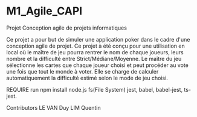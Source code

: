 # M1_Agile_CAPI
Projet Conception agile de projets informatiques

Ce projet a pour but de simuler une application poker dans le cadre d'une conception agile de projet.
Ce projet à été conçu pour une utilisation en local où le maître de jeu pourra rentrer le nom de chaque joueurs, leurs nombre et la difficulté entre Strict/Médiane/Moyenne.
Le maître du jeu sélectionne les cartes que chaque joueur choisi et peut procéder au vote une fois que tout le monde à voter. Elle se charge de calculer automatiquement la difficulté estimé selon le mode de jeu choisi.

REQUIRE
    run npm install
    node.js
    fs(File System)
    jest, babel, babel-jest, ts-jest.

Contributors 
    LE VAN Duy
    LIM Quentin
